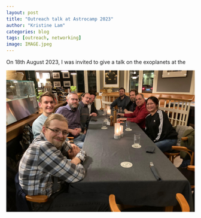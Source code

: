 ```yaml
---
layout: post
title: "Outreach talk at Astrocamp 2023"
author: "Kristine Lam"
categories: blog
tags: [outreach, networking]
image: IMAGE.jpeg
---
```



On 18th August 2023, I was invited to give a talk on the exoplanets at the

<img src="/assets/img/kickoff-meeting.jpeg" alt="Kickoff meeting dinner">
